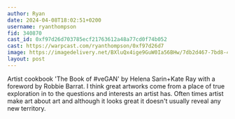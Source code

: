 ```yaml
---
author: Ryan
date: 2024-04-08T18:02:51+0200
username: ryanthompson
fid: 340870
cast_id: 0xf97d26d703785ecf21763612a48a77cd0f74b052
cast: https://warpcast.com/ryanthompson/0xf97d26d7
image: https://imagedelivery.net/BXluQx4ige9GuW0Ia56BHw/7db2d467-7bd8-498d-a58e-d416c81b5200/original
layout: post
---
```

Artist cookbook 'The Book of #veGAN' by Helena Sarin+Kate Ray with a foreword by Robbie Barrat. I think great artworks come from a place of true exploration in to the questions and interests an artist has. Often times artist make art about art and although it looks great it doesn't usually reveal any new territory.  

<img src='https://imagedelivery.net/BXluQx4ige9GuW0Ia56BHw/7db2d467-7bd8-498d-a58e-d416c81b5200/original' alt='' referrerpolicy='no-referrer'/>
<img src='https://imagedelivery.net/BXluQx4ige9GuW0Ia56BHw/7adbcf52-966c-4966-752c-826c6e36a800/original' alt='' referrerpolicy='no-referrer'/>